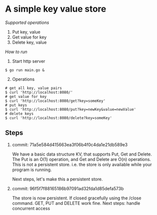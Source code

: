 # A simple key value store


*Supported operations*
1. Put key, value
2. Get value for key
3. Delete key, value

*How to run*
1. Start http server
```
$ go run main.go &
```

2. Operations
```
# get all key, value pairs
$ curl 'http://localhost:8080/'
# get value for key
$ curl 'http://localhost:8080/get?key=someKey'
# put keys
$ curl 'http://localhost:8080/put?key=newKey&value=newValue'
# delete keys
$ curl 'http://localhost:8080/delete?key=someKey'
```

## Steps

1. commit: 71a5e584d415663ea3f06b4f0c4da1e21db589e3

    We have a basic data structure KV, that supports Put, Get and Delete.
    The Put is an O(1) operation, and Get and Delete are O(n) operations.
    This is not a persistent store. i.e. the store is only available while your program is running.

    Next steps, let's make this a persistent store.

2. commit: 96f5f7f88165186b97091ad32fda1d85defa573b

    The store is now persistent. If closed gracefully using the /close command.
    GET, PUT and DELETE work fine.
    Next steps: handle concurrent access
    
    
